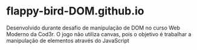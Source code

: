 # flappy-bird-DOM.github.io
Desenvolvido durante desafio de manipulação de DOM no curso Web Moderno da Cod3r. O jogo não utiliza canvas, pois o objetivo é trabalhar a manipulação de elementos através do JavaScript
